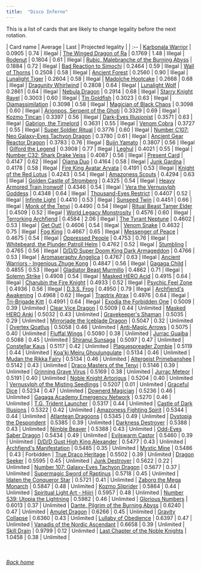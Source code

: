 ```yaml
---
title:  "Disco Inferno"
---
```


This is a list of cards that are likely to change legality before the next rotation.

| Card name | Average | Last | Projected legality |
| :-- |
[Karbonala Warrior](https://db.ygoprodeck.com/card/?search=Karbonala%20Warrior) | 0.0905 | 0.74 | Illegal |
[The Winged Dragon of Ra](https://db.ygoprodeck.com/card/?search=The%20Winged%20Dragon%20of%20Ra) | 0.1769 | 1.48 | Illegal |
[Rodenut](https://db.ygoprodeck.com/card/?search=Rodenut) | 0.1804 | 0.61 | Illegal |
[Rubic, Malebranche of the Burning Abyss](https://db.ygoprodeck.com/card/?search=Rubic,%20Malebranche%20of%20the%20Burning%20Abyss) | 0.1884 | 0.72 | Illegal |
[Bad Reaction to Simochi](https://db.ygoprodeck.com/card/?search=Bad%20Reaction%20to%20Simochi) | 0.2464 | 0.59 | Illegal |
[Wall of Thorns](https://db.ygoprodeck.com/card/?search=Wall%20of%20Thorns) | 0.2508 | 0.58 | Illegal |
[Ancient Forest](https://db.ygoprodeck.com/card/?search=Ancient%20Forest) | 0.2560 | 0.90 | Illegal |
[Lunalight Tiger](https://db.ygoprodeck.com/card/?search=Lunalight%20Tiger) | 0.2604 | 0.58 | Illegal |
[Madolche Hootcake](https://db.ygoprodeck.com/card/?search=Madolche%20Hootcake) | 0.2668 | 0.68 | Illegal |
[Dragunity Whirlwind](https://db.ygoprodeck.com/card/?search=Dragunity%20Whirlwind) | 0.2808 | 0.64 | Illegal |
[Lunalight Wolf](https://db.ygoprodeck.com/card/?search=Lunalight%20Wolf) | 0.2861 | 0.64 | Illegal |
[Nebula Dragon](https://db.ygoprodeck.com/card/?search=Nebula%20Dragon) | 0.2914 | 0.68 | Illegal |
[Starry Knight Rayel](https://db.ygoprodeck.com/card/?search=Starry%20Knight%20Rayel) | 0.3003 | 0.60 | Illegal |
[Tin Goldfish](https://db.ygoprodeck.com/card/?search=Tin%20Goldfish) | 0.3023 | 0.63 | Illegal |
[Ojamassimilation](https://db.ygoprodeck.com/card/?search=Ojamassimilation) | 0.3098 | 0.58 | Illegal |
[Magician of Black Chaos](https://db.ygoprodeck.com/card/?search=Magician%20of%20Black%20Chaos) | 0.3098 | 0.60 | Illegal |
[Arionpos, Serpent of the Ghoti](https://db.ygoprodeck.com/card/?search=Arionpos,%20Serpent%20of%20the%20Ghoti) | 0.3329 | 0.69 | Illegal |
[Kozmo Tincan](https://db.ygoprodeck.com/card/?search=Kozmo%20Tincan) | 0.3397 | 0.56 | Illegal |
[Dark-Eyes Illusionist](https://db.ygoprodeck.com/card/?search=Dark-Eyes%20Illusionist) | 0.3571 | 0.63 | Illegal |
[Gabrion, the Timelord](https://db.ygoprodeck.com/card/?search=Gabrion,%20the%20Timelord) | 0.3631 | 0.55 | Illegal |
[Venom Cobra](https://db.ygoprodeck.com/card/?search=Venom%20Cobra) | 0.3727 | 0.55 | Illegal |
[Super Soldier Ritual](https://db.ygoprodeck.com/card/?search=Super%20Soldier%20Ritual) | 0.3776 | 0.60 | Illegal |
[Number C107: Neo Galaxy-Eyes Tachyon Dragon](https://db.ygoprodeck.com/card/?search=Number%20C107:%20Neo%20Galaxy-Eyes%20Tachyon%20Dragon) | 0.3780 | 0.61 | Illegal |
[Ancient Gear Reactor Dragon](https://db.ygoprodeck.com/card/?search=Ancient%20Gear%20Reactor%20Dragon) | 0.3783 | 0.76 | Illegal |
[Bujin Yamato](https://db.ygoprodeck.com/card/?search=Bujin%20Yamato) | 0.3807 | 0.56 | Illegal |
[Gilford the Legend](https://db.ygoprodeck.com/card/?search=Gilford%20the%20Legend) | 0.3908 | 0.77 | Illegal |
[Leghul](https://db.ygoprodeck.com/card/?search=Leghul) | 0.4021 | 0.55 | Illegal |
[Number C32: Shark Drake Veiss](https://db.ygoprodeck.com/card/?search=Number%20C32:%20Shark%20Drake%20Veiss) | 0.4087 | 0.56 | Illegal |
[Present Card](https://db.ygoprodeck.com/card/?search=Present%20Card) | 0.4147 | 0.62 | Illegal |
[Ojama Duo](https://db.ygoprodeck.com/card/?search=Ojama%20Duo) | 0.4164 | 0.58 | Illegal |
[Junk Gardna](https://db.ygoprodeck.com/card/?search=Junk%20Gardna) | 0.4178 | 0.58 | Illegal |
[Fire King Avatar Arvata](https://db.ygoprodeck.com/card/?search=Fire%20King%20Avatar%20Arvata) | 0.4191 | 0.53 | Illegal |
[Knight of the Red Lotus](https://db.ygoprodeck.com/card/?search=Knight%20of%20the%20Red%20Lotus) | 0.4243 | 0.54 | Illegal |
[Amazoness Scouts](https://db.ygoprodeck.com/card/?search=Amazoness%20Scouts) | 0.4294 | 0.63 | Illegal |
[Golden Castle of Stromberg](https://db.ygoprodeck.com/card/?search=Golden%20Castle%20of%20Stromberg) | 0.4325 | 0.54 | Illegal |
[Heavy Armored Train Ironwolf](https://db.ygoprodeck.com/card/?search=Heavy%20Armored%20Train%20Ironwolf) | 0.4346 | 0.54 | Illegal |
[Vera the Vernusylph Goddess](https://db.ygoprodeck.com/card/?search=Vera%20the%20Vernusylph%20Goddess) | 0.4348 | 0.64 | Illegal |
[Thousand-Eyes Restrict](https://db.ygoprodeck.com/card/?search=Thousand-Eyes%20Restrict) | 0.4407 | 0.52 | Illegal |
[Infinite Light](https://db.ygoprodeck.com/card/?search=Infinite%20Light) | 0.4410 | 0.53 | Illegal |
[Sunseed Twin](https://db.ygoprodeck.com/card/?search=Sunseed%20Twin) | 0.4451 | 0.66 | Illegal |
[Monk of the Tenyi](https://db.ygoprodeck.com/card/?search=Monk%20of%20the%20Tenyi) | 0.4490 | 0.54 | Illegal |
[Ritual Beast Tamer Elder](https://db.ygoprodeck.com/card/?search=Ritual%20Beast%20Tamer%20Elder) | 0.4509 | 0.52 | Illegal |
[World Legacy Monstrosity](https://db.ygoprodeck.com/card/?search=World%20Legacy%20Monstrosity) | 0.4576 | 0.60 | Illegal |
[Terrorking Archfiend](https://db.ygoprodeck.com/card/?search=Terrorking%20Archfiend) | 0.4584 | 2.06 | Illegal |
[The Tyrant Neptune](https://db.ygoprodeck.com/card/?search=The%20Tyrant%20Neptune) | 0.4602 | 0.53 | Illegal |
[Get Out!](https://db.ygoprodeck.com/card/?search=Get%20Out!) | 0.4606 | 0.54 | Illegal |
[Venom Snake](https://db.ygoprodeck.com/card/?search=Venom%20Snake) | 0.4632 | 0.75 | Illegal |
[Fog King](https://db.ygoprodeck.com/card/?search=Fog%20King) | 0.4667 | 0.65 | Illegal |
[Messenger of Peace](https://db.ygoprodeck.com/card/?search=Messenger%20of%20Peace) | 0.4675 | 0.54 | Illegal |
[Oppressed People](https://db.ygoprodeck.com/card/?search=Oppressed%20People) | 0.4753 | 0.76 | Illegal |
[Whitebeard, the Plunder Patroll Helm](https://db.ygoprodeck.com/card/?search=Whitebeard,%20the%20Plunder%20Patroll%20Helm) | 0.4762 | 0.52 | Illegal |
[Stumbling](https://db.ygoprodeck.com/card/?search=Stumbling) | 0.4765 | 0.56 | Illegal |
[D/D/D Super Doom King Dark Armageddon](https://db.ygoprodeck.com/card/?search=D/D/D%20Super%20Doom%20King%20Dark%20Armageddon) | 0.4766 | 0.53 | Illegal |
[Aromaseraphy Angelica](https://db.ygoprodeck.com/card/?search=Aromaseraphy%20Angelica) | 0.4767 | 0.63 | Illegal |
[Ancient Warriors - Ingenious Zhuge Kong](https://db.ygoprodeck.com/card/?search=Ancient%20Warriors%20-%20Ingenious%20Zhuge%20Kong) | 0.4847 | 0.56 | Illegal |
[Gagaga Child](https://db.ygoprodeck.com/card/?search=Gagaga%20Child) | 0.4855 | 0.53 | Illegal |
[Gladiator Beast Murmillo](https://db.ygoprodeck.com/card/?search=Gladiator%20Beast%20Murmillo) | 0.4862 | 0.71 | Illegal |
[Solemn Strike](https://db.ygoprodeck.com/card/?search=Solemn%20Strike) | 0.4908 | 0.54 | Illegal |
[Masked HERO Acid](https://db.ygoprodeck.com/card/?search=Masked%20HERO%20Acid) | 0.4915 | 0.64 | Illegal |
[Charubin the Fire Knight](https://db.ygoprodeck.com/card/?search=Charubin%20the%20Fire%20Knight) | 0.4933 | 0.52 | Illegal |
[Psychic Feel Zone](https://db.ygoprodeck.com/card/?search=Psychic%20Feel%20Zone) | 0.4936 | 0.56 | Illegal |
[D.3.S. Frog](https://db.ygoprodeck.com/card/?search=D.3.S.%20Frog) | 0.4950 | 0.79 | Illegal |
[Archfiend's Awakening](https://db.ygoprodeck.com/card/?search=Archfiend's%20Awakening) | 0.4968 | 0.62 | Illegal |
[Traptrix Atrax](https://db.ygoprodeck.com/card/?search=Traptrix%20Atrax) | 0.4976 | 0.64 | Illegal |
[Tri-Brigade Kitt](https://db.ygoprodeck.com/card/?search=Tri-Brigade%20Kitt) | 0.4991 | 0.64 | Illegal |
[Exodia the Forbidden One](https://db.ygoprodeck.com/card/?search=Exodia%20the%20Forbidden%20One) | 0.5009 | 0.39 | Unlimited |
[Clear Vice Dragon](https://db.ygoprodeck.com/card/?search=Clear%20Vice%20Dragon) | 0.5009 | 0.44 | Unlimited |
[Masked HERO Anki](https://db.ygoprodeck.com/card/?search=Masked%20HERO%20Anki) | 0.5032 | 0.43 | Unlimited |
[Gravekeeper's Shaman](https://db.ygoprodeck.com/card/?search=Gravekeeper's%20Shaman) | 0.5035 | 0.29 | Unlimited |
[Mirrorjade the Iceblade Dragon](https://db.ygoprodeck.com/card/?search=Mirrorjade%20the%20Iceblade%20Dragon) | 0.5047 | 0.32 | Unlimited |
[Overtex Qoatlus](https://db.ygoprodeck.com/card/?search=Overtex%20Qoatlus) | 0.5058 | 0.46 | Unlimited |
[Anti-Magic Arrows](https://db.ygoprodeck.com/card/?search=Anti-Magic%20Arrows) | 0.5075 | 0.40 | Unlimited |
[Fluffal Wings](https://db.ygoprodeck.com/card/?search=Fluffal%20Wings) | 0.5080 | 0.38 | Unlimited |
[Jurrac Guaiba](https://db.ygoprodeck.com/card/?search=Jurrac%20Guaiba) | 0.5088 | 0.45 | Unlimited |
[Shiranui Sunsaga](https://db.ygoprodeck.com/card/?search=Shiranui%20Sunsaga) | 0.5097 | 0.47 | Unlimited |
[Constellar Kaus](https://db.ygoprodeck.com/card/?search=Constellar%20Kaus) | 0.5117 | 0.42 | Unlimited |
[Plaguespreader Zombie](https://db.ygoprodeck.com/card/?search=Plaguespreader%20Zombie) | 0.5119 | 0.44 | Unlimited |
[Koa'ki Meiru Ghoulungulate](https://db.ygoprodeck.com/card/?search=Koa'ki%20Meiru%20Ghoulungulate) | 0.5134 | 0.46 | Unlimited |
[Mudan the Rikka Fairy](https://db.ygoprodeck.com/card/?search=Mudan%20the%20Rikka%20Fairy) | 0.5134 | 0.46 | Unlimited |
[Altergeist Primebanshee](https://db.ygoprodeck.com/card/?search=Altergeist%20Primebanshee) | 0.5142 | 0.43 | Unlimited |
[Draco Masters of the Tenyi](https://db.ygoprodeck.com/card/?search=Draco%20Masters%20of%20the%20Tenyi) | 0.5146 | 0.39 | Unlimited |
[Grinning Grave Virus](https://db.ygoprodeck.com/card/?search=Grinning%20Grave%20Virus) | 0.5169 | 0.38 | Unlimited |
[Jurrac Meteor](https://db.ygoprodeck.com/card/?search=Jurrac%20Meteor) | 0.5191 | 0.40 | Unlimited |
[Noble Knight Artorigus](https://db.ygoprodeck.com/card/?search=Noble%20Knight%20Artorigus) | 0.5204 | 0.40 | Unlimited |
[Vernusylph of the Misting Seedlings](https://db.ygoprodeck.com/card/?search=Vernusylph%20of%20the%20Misting%20Seedlings) | 0.5207 | 0.01 | Unlimited |
[Graceful Dice](https://db.ygoprodeck.com/card/?search=Graceful%20Dice) | 0.5234 | 0.47 | Unlimited |
[Downerd Magician](https://db.ygoprodeck.com/card/?search=Downerd%20Magician) | 0.5236 | 0.46 | Unlimited |
[Gagaga Academy Emergency Network](https://db.ygoprodeck.com/card/?search=Gagaga%20Academy%20Emergency%20Network) | 0.5270 | 0.46 | Unlimited |
[T.G. Trident Launcher](https://db.ygoprodeck.com/card/?search=T.G.%20Trident%20Launcher) | 0.5317 | 0.44 | Unlimited |
[Castle of Dark Illusions](https://db.ygoprodeck.com/card/?search=Castle%20of%20Dark%20Illusions) | 0.5322 | 0.42 | Unlimited |
[Amazoness Fighting Spirit](https://db.ygoprodeck.com/card/?search=Amazoness%20Fighting%20Spirit) | 0.5344 | 0.44 | Unlimited |
[Atlantean Dragoons](https://db.ygoprodeck.com/card/?search=Atlantean%20Dragoons) | 0.5345 | 0.49 | Unlimited |
[Dystopia the Despondent](https://db.ygoprodeck.com/card/?search=Dystopia%20the%20Despondent) | 0.5385 | 0.39 | Unlimited |
[Darkness Destroyer](https://db.ygoprodeck.com/card/?search=Darkness%20Destroyer) | 0.5388 | 0.43 | Unlimited |
[Nimble Beaver](https://db.ygoprodeck.com/card/?search=Nimble%20Beaver) | 0.5388 | 0.43 | Unlimited |
[Odd-Eyes Saber Dragon](https://db.ygoprodeck.com/card/?search=Odd-Eyes%20Saber%20Dragon) | 0.5434 | 0.49 | Unlimited |
[Evilswarm Castor](https://db.ygoprodeck.com/card/?search=Evilswarm%20Castor) | 0.5460 | 0.39 | Unlimited |
[D/D/D Gust High King Alexander](https://db.ygoprodeck.com/card/?search=D/D/D%20Gust%20High%20King%20Alexander) | 0.5477 | 0.43 | Unlimited |
[Archfiend's Manifestation](https://db.ygoprodeck.com/card/?search=Archfiend's%20Manifestation) | 0.5485 | 0.35 | Unlimited |
[Mystic Mine](https://db.ygoprodeck.com/card/?search=Mystic%20Mine) | 0.5486 | 0.43 | Forbidden |
[True Draco Heritage](https://db.ygoprodeck.com/card/?search=True%20Draco%20Heritage) | 0.5502 | 0.39 | Unlimited |
[Dragon Seeker](https://db.ygoprodeck.com/card/?search=Dragon%20Seeker) | 0.5595 | 0.45 | Unlimited |
[Junk Destroyer](https://db.ygoprodeck.com/card/?search=Junk%20Destroyer) | 0.5622 | 0.22 | Unlimited |
[Number 107: Galaxy-Eyes Tachyon Dragon](https://db.ygoprodeck.com/card/?search=Number%20107:%20Galaxy-Eyes%20Tachyon%20Dragon) | 0.5677 | 0.37 | Unlimited |
[Supermagic Sword of Raptinus](https://db.ygoprodeck.com/card/?search=Supermagic%20Sword%20of%20Raptinus) | 0.5718 | 0.45 | Unlimited |
[Idaten the Conqueror Star](https://db.ygoprodeck.com/card/?search=Idaten%20the%20Conqueror%20Star) | 0.5721 | 0.41 | Unlimited |
[Zaborg the Mega Monarch](https://db.ygoprodeck.com/card/?search=Zaborg%20the%20Mega%20Monarch) | 0.5847 | 0.48 | Unlimited |
[Kozmo Sliprider](https://db.ygoprodeck.com/card/?search=Kozmo%20Sliprider) | 0.5864 | 0.44 | Unlimited |
[Spiritual Light Art - Hijiri](https://db.ygoprodeck.com/card/?search=Spiritual%20Light%20Art%20-%20Hijiri) | 0.5957 | 0.48 | Unlimited |
[Number S39: Utopia the Lightning](https://db.ygoprodeck.com/card/?search=Number%20S39:%20Utopia%20the%20Lightning) | 0.5982 | 0.46 | Unlimited |
[Glorious Numbers](https://db.ygoprodeck.com/card/?search=Glorious%20Numbers) | 0.6013 | 0.37 | Unlimited |
[Dante, Pilgrim of the Burning Abyss](https://db.ygoprodeck.com/card/?search=Dante,%20Pilgrim%20of%20the%20Burning%20Abyss) | 0.6240 | 0.47 | Unlimited |
[Amulet Dragon](https://db.ygoprodeck.com/card/?search=Amulet%20Dragon) | 0.6266 | 0.45 | Unlimited |
[Gravity Collapse](https://db.ygoprodeck.com/card/?search=Gravity%20Collapse) | 0.6360 | 0.43 | Unlimited |
[Lullaby of Obedience](https://db.ygoprodeck.com/card/?search=Lullaby%20of%20Obedience) | 0.6397 | 0.47 | Unlimited |
[Vanadis of the Nordic Ascendant](https://db.ygoprodeck.com/card/?search=Vanadis%20of%20the%20Nordic%20Ascendant) | 0.6658 | 0.39 | Unlimited |
[Skill Drain](https://db.ygoprodeck.com/card/?search=Skill%20Drain) | 0.9799 | 0.12 | Unlimited |
[Last Chapter of the Noble Knights](https://db.ygoprodeck.com/card/?search=Last%20Chapter%20of%20the%20Noble%20Knights) | 1.0458 | 0.38 | Unlimited |

<br>

###### [Back home](index)